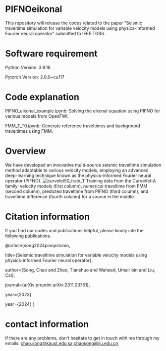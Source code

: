 # PIFNOeikonal
This repository will release the codes related to the paper "Seismic traveltime simulation for variable velocity models using physics-informed Fourier neural operator" submitted to IEEE TGRS.

# Software requirement
Python Version: 3.8.16

Pytorch Version: 2.0.0+cu117

# Code explanation

PIFNO_eikonal_example.ipynb: Solving the eikonal equation using PIFNO for various models from OpenFWI.

FMM_T_T0.ipynb: Generate reference traveltimes and background traveltimes using FMM.

# Overview

We have developed an innovative multi-source seismic traveltime simulation method adaptable to various velocity models, employing an advanced deep-learning technique known as the physics-informed Fourier neural operator (PIFNO).
![curvelet50_train_T](https://github.com/user-attachments/assets/5848bd23-cda4-431a-8746-320893c8191a)
Training data from the CurveVel-A family: velocity models (first column), numerical traveltime from FMM (second column), predicted traveltime from PIFNO (third column), and traveltime difference (fourth column) for a source in the middle.


# Citation information

If you find our codes and publications helpful, please kindly cite the following publications.

@article{song2024pinnpstomo,

  title={Seismic traveltime simulation for variable velocity models using physics-informed Fourier neural operator},
  
  author={Song, Chao and Zhao, Tianshuo and Waheed, Umair bin and Liu, Cai},
  
  journal={arXiv preprint arXiv:2311.03751},
  
  year={2023}
  
  year={2024}
}

# contact information
If there are any problems, don't hesitate to get in touch with me through my emails: chao.song@kaust.edu.sa;chaosong@jlu.edu.cn
